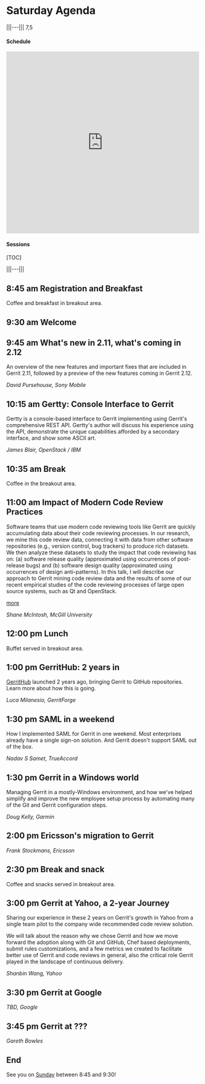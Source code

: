 # Saturday Agenda

|||---||| 7,5

#### Schedule
<iframe
  src="https://docs.google.com/spreadsheets/d/1k3Q_Jx-iSPlHzfeTmrYYuMrebripvkD98vknhhOth50/pubhtml?gid=811932605&widget=true&headers=false"
  width="510px"
  height="480px"
  frameborder="0"></iframe>

#### Sessions
[TOC]

|||---|||

## 8:45 am Registration and Breakfast

Coffee and breakfast in breakout area.

## 9:30 am Welcome
## 9:45 am What's new in 2.11, what's coming in 2.12

An overview of the new features and important fixes that are included
in Gerrit 2.11, followed by a preview of the new features coming in
Gerrit 2.12.

*David Pursehouse, Sony Mobile*

## 10:15 am Gertty: Console Interface to Gerrit

Gertty is a console-based interface to Gerrit implementing using
Gerrit's comprehensive REST API.  Gertty's author will discuss his
experience using the API, demonstrate the unique capabilities afforded
by a secondary interface, and show some ASCII art.

*James Blair, OpenStack / IBM*

## 10:35 am Break

Coffee in the breakout area.

## 11:00 am Impact of Modern Code Review Practices

Software teams that use modern code reviewing tools like Gerrit are
quickly accumulating data about their code reviewing processes.  In
our research, we mine this code review data, connecting it with data
from other software repositories (e.g., version control, bug trackers)
to produce rich datasets.  We then analyze these datasets to study the
impact that code reviewing has on: (a) software release quality
(approximated using occurrences of post-release bugs) and (b) software
design quality (approximated using occurrences of design
anti-patterns).  In this talk, I will describe our approach to Gerrit
mining code review data and the results of some of our recent
empirical studies of the code reviewing processes of large open source
systems, such as Qt and OpenStack.

[more](http://shanemcintosh.org/tags/code-review.html)

*Shane McIntosh, McGill University*

## 12:00 pm Lunch

Buffet served in breakout area.

## 1:00 pm GerritHub: 2 years in

[GerritHub](http://gerrithub.io/) launched 2 years ago, bringing
Gerrit to GitHub repositories. Learn more about how this is going.

*Luca Milanesio, GerritForge*

## 1:30 pm SAML in a weekend

How I implemented SAML for Gerrit in one weekend.  Most enterprises
already have a single sign-on solution.  And Gerrit doesn't support
SAML out of the box.

*Nadav S Samet, TrueAccord*

## 1:30 pm Gerrit in a Windows world

Managing Gerrit in a mostly-Windows environment, and how we've helped
simplify and improve the new employee setup process by automating many
of the Git and Gerrit configuration steps.

*Doug Kelly, Garmin*

## 2:00 pm Ericsson's migration to Gerrit

*Frank Stockmans, Ericsson*

## 2:30 pm Break and snack

Coffee and snacks served in breakout area.

## 3:00 pm Gerrit at Yahoo, a 2-year Journey

Sharing our experience in these 2 years on Gerrit's growth in Yahoo
from a single team pilot to the company wide recommended code review
solution.

We will talk about the reason why we chose Gerrit and how we move
forward the adoption along with Git and GitHub, Chef based
deployments, submit rules customizations, and a few metrics we created
to facilitate better use of Gerrit and code reviews in general, also
the critical role Gerrit played in the landscape of continuous
delivery.

*Shanbin Wang, Yahoo*

## 3:30 pm Gerrit at Google

*TBD, Google*

## 3:45 pm Gerrit at ???

*Gareth Bowles*

## End

See you on [Sunday](/sun.md) between 8:45 and 9:30!
